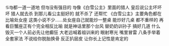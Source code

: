 ♋︎♍︎都一道一道地
但♍︎没有强目的
♍︎像《白雪公主》里面的猎人
皇后说公主坏坏坏 猎人就去杀
到那儿看公主挺好的 就不杀了 还帮忙
《白雪公主》主要角色都在比喻处女座
这类小说不少……处女座自己就能炒一整桌
能炒好几桌 都不重样的
再看巨蟹座正有个完全相反比喻 就是神话里那个台风
替奶奶训孙子 搞好几道 什么毁灭一个人前必先让他癫狂
大老远喊着祖训来的 眼射寒光 嘴里冒雷 八条手举着全套家法
不说给你脱胎换骨 反正扒层皮 让你长上记性是肯定的
